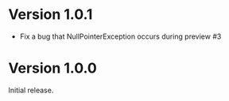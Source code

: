 # Version 1.0.1

* Fix a bug that NullPointerException occurs during preview #3

# Version 1.0.0

Initial release.
